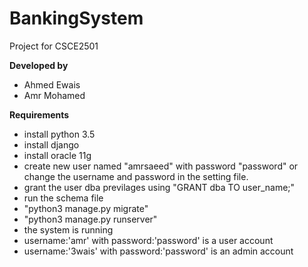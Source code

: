 # BankingSystem
Project for CSCE2501

**Developed by**
- Ahmed Ewais
- Amr Mohamed

**Requirements**
- install python 3.5 
- install django
- install oracle 11g 
- create new user named "amrsaeed" with password "password" or change the username and password in the setting file.
- grant the user dba previlages using "GRANT dba TO user_name;"
- run the schema file
- "python3 manage.py migrate"
- "python3 manage.py runserver"
- the system is running
- username:'amr' with password:'password' is a user account
- username:'3wais' with password:'password' is an admin account
